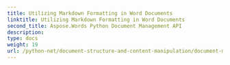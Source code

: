 ```yaml
---
title: Utilizing Markdown Formatting in Word Documents
linktitle: Utilizing Markdown Formatting in Word Documents
second_title: Aspose.Words Python Document Management API
description: 
type: docs
weight: 19
url: /python-net/document-structure-and-content-manipulation/document-markdown/
---
```

